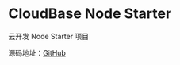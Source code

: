 # CloudBase Node Starter

云开发 Node Starter 项目

源码地址：[GitHub](https://github.com/TencentCloudBase/cloudbase-examples/blob/master/node-starter/README.md)
